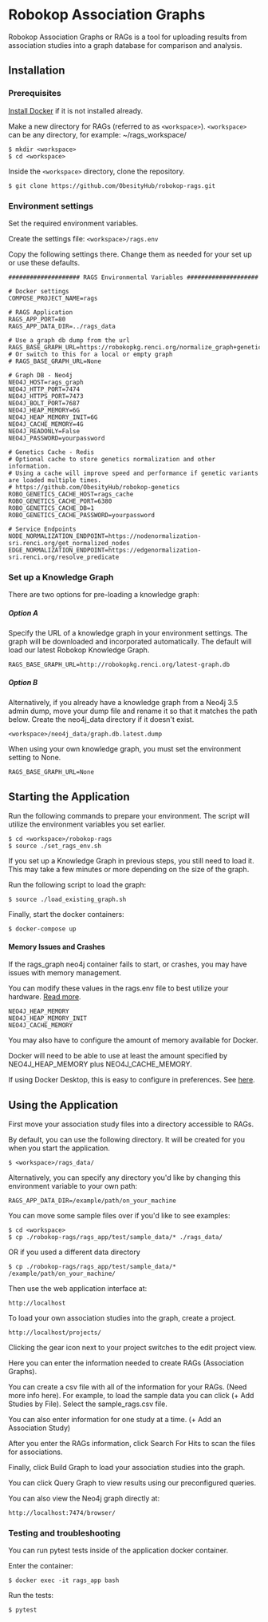 # Robokop Association Graphs

Robokop Association Graphs or RAGs is a tool for uploading results from association studies into a graph database for comparison and analysis. 

## Installation

### Prerequisites
[Install Docker](https://www.docker.com/get-started) if it is not installed already. 

Make a new directory for RAGs (referred to as ``<workspace>``). ``<workspace>`` can be any directory, for example: ~/rags_workspace/

```
$ mkdir <workspace>
$ cd <workspace> 
```

Inside the ``<workspace>`` directory, clone the repository.
```
$ git clone https://github.com/ObesityHub/robokop-rags.git
```

### Environment settings

Set the required environment variables.

Create the settings file: `<workspace>/rags.env`

Copy the following settings there. Change them as needed for your set up or use these defaults.

```
#################### RAGS Environmental Variables ####################

# Docker settings
COMPOSE_PROJECT_NAME=rags

# RAGS Application
RAGS_APP_PORT=80
RAGS_APP_DATA_DIR=../rags_data

# Use a graph db dump from the url
RAGS_BASE_GRAPH_URL=https://robokopkg.renci.org/normalize_graph+genetics.dump.db
# Or switch to this for a local or empty graph
# RAGS_BASE_GRAPH_URL=None

# Graph DB - Neo4j
NEO4J_HOST=rags_graph
NEO4J_HTTP_PORT=7474
NEO4J_HTTPS_PORT=7473
NEO4J_BOLT_PORT=7687
NEO4J_HEAP_MEMORY=6G
NEO4J_HEAP_MEMORY_INIT=6G
NEO4J_CACHE_MEMORY=4G
NEO4J_READONLY=False
NEO4J_PASSWORD=yourpassword

# Genetics Cache - Redis 
# Optional cache to store genetics normalization and other information.
# Using a cache will improve speed and performance if genetic variants are loaded multiple times.
# https://github.com/ObesityHub/robokop-genetics
ROBO_GENETICS_CACHE_HOST=rags_cache
ROBO_GENETICS_CACHE_PORT=6380
ROBO_GENETICS_CACHE_DB=1
ROBO_GENETICS_CACHE_PASSWORD=yourpassword

# Service Endpoints
NODE_NORMALIZATION_ENDPOINT=https://nodenormalization-sri.renci.org/get_normalized_nodes
EDGE_NORMALIZATION_ENDPOINT=https://edgenormalization-sri.renci.org/resolve_predicate
```

### Set up a Knowledge Graph
There are two options for pre-loading a knowledge graph:

##### Option A

Specify the URL of a knowledge graph in your environment settings. The graph will be downloaded and incorporated automatically. The default will load our latest Robokop Knowledge Graph.

```
RAGS_BASE_GRAPH_URL=http://robokopkg.renci.org/latest-graph.db
```

##### Option B

Alternatively, if you already have a knowledge graph from a Neo4j 3.5 admin dump, move your dump file and rename it so that it matches the path below. Create the neo4j_data directory if it doesn't exist.
```
<workspace>/neo4j_data/graph.db.latest.dump
```
When using your own knowledge graph, you must set the environment setting to None.
```
RAGS_BASE_GRAPH_URL=None
```


## Starting the Application
Run the following commands to prepare your environment. The script will utilize the environment variables you set earlier.

```
$ cd <workspace>/robokop-rags
$ source ./set_rags_env.sh
```

If you set up a Knowledge Graph in previous steps, you still need to load it. This may take a few minutes or more depending on the size of the graph.

Run the following script to load the graph:
```
$ source ./load_existing_graph.sh
```

Finally, start the docker containers:

```
$ docker-compose up
```

#### Memory Issues and Crashes

If the rags_graph neo4j container fails to start, or crashes, you may have issues with memory management.

You can modify these values in the rags.env file to best utilize your hardware. [Read more](https://neo4j.com/developer/guide-performance-tuning/).

```
NEO4J_HEAP_MEMORY
NEO4J_HEAP_MEMORY_INIT
NEO4J_CACHE_MEMORY
```

You may also have to configure the amount of memory available for Docker. 

Docker will need to be able to use at least the amount specified by NEO4J_HEAP_MEMORY plus NEO4J_CACHE_MEMORY.

If using Docker Desktop, this is easy to configure in preferences. See [here](https://docs.docker.com/docker-for-mac/#resources).


## Using the Application

First move your association study files into a directory accessible to RAGs.

By default, you can use the following directory. It will be created for you when you start the application.
```
$ <workspace>/rags_data/
```
Alternatively, you can specify any directory you'd like by changing this environment variable to your own path:
```
RAGS_APP_DATA_DIR=/example/path/on_your_machine
```
You can move some sample files over if you'd like to see examples:
```
$ cd <workspace>
$ cp ./robokop-rags/rags_app/test/sample_data/* ./rags_data/
```
OR if you used a different data directory
```
$ cp ./robokop-rags/rags_app/test/sample_data/* /example/path/on_your_machine/
```

Then use the web application interface at:
```
http://localhost
```
To load your own association studies into the graph, create a project.
```
http://localhost/projects/
```
Clicking the gear icon next to your project switches to the edit project view.

Here you can enter the information needed to create RAGs (Association Graphs).

You can create a csv file with all of the information for your RAGs. (Need more info here). For example, to load the sample data you can click (+ Add Studies by File). Select the sample_rags.csv file.

You can also enter information for one study at a time. (+ Add an Association Study)

After you enter the RAGs information, click Search For Hits to scan the files for associations.

Finally, click Build Graph to load your association studies into the graph.

You can click Query Graph to view results using our preconfigured queries.

You can also view the Neo4j graph directly at:
```
http://localhost:7474/browser/
```

### Testing and troubleshooting

You can run pytest tests inside of the application docker container. 

Enter the container:
```
$ docker exec -it rags_app bash
```
Run the tests:
```
$ pytest
```
